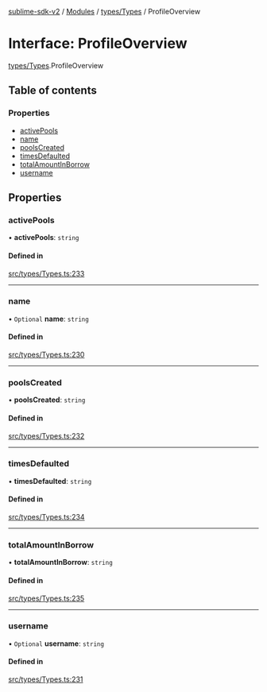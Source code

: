 [sublime-sdk-v2](../README.md) / [Modules](../modules.md) / [types/Types](../modules/types_Types.md) / ProfileOverview

# Interface: ProfileOverview

[types/Types](../modules/types_Types.md).ProfileOverview

## Table of contents

### Properties

- [activePools](types_Types.ProfileOverview.md#activepools)
- [name](types_Types.ProfileOverview.md#name)
- [poolsCreated](types_Types.ProfileOverview.md#poolscreated)
- [timesDefaulted](types_Types.ProfileOverview.md#timesdefaulted)
- [totalAmountInBorrow](types_Types.ProfileOverview.md#totalamountinborrow)
- [username](types_Types.ProfileOverview.md#username)

## Properties

### activePools

• **activePools**: `string`

#### Defined in

[src/types/Types.ts:233](https://github.com/sublime-finance/sublime-sdk/blob/cbfce7e/src/types/Types.ts#L233)

___

### name

• `Optional` **name**: `string`

#### Defined in

[src/types/Types.ts:230](https://github.com/sublime-finance/sublime-sdk/blob/cbfce7e/src/types/Types.ts#L230)

___

### poolsCreated

• **poolsCreated**: `string`

#### Defined in

[src/types/Types.ts:232](https://github.com/sublime-finance/sublime-sdk/blob/cbfce7e/src/types/Types.ts#L232)

___

### timesDefaulted

• **timesDefaulted**: `string`

#### Defined in

[src/types/Types.ts:234](https://github.com/sublime-finance/sublime-sdk/blob/cbfce7e/src/types/Types.ts#L234)

___

### totalAmountInBorrow

• **totalAmountInBorrow**: `string`

#### Defined in

[src/types/Types.ts:235](https://github.com/sublime-finance/sublime-sdk/blob/cbfce7e/src/types/Types.ts#L235)

___

### username

• `Optional` **username**: `string`

#### Defined in

[src/types/Types.ts:231](https://github.com/sublime-finance/sublime-sdk/blob/cbfce7e/src/types/Types.ts#L231)
